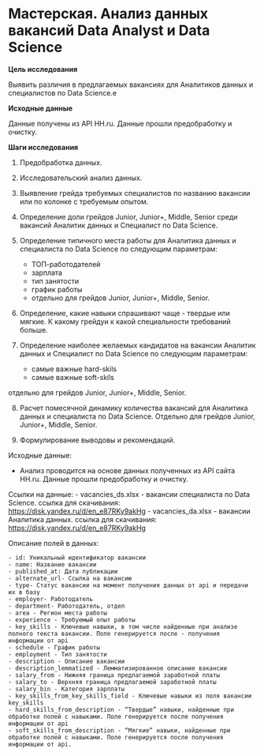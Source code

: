 # **Мастерская. Анализ данных вакансий Data Analyst и Data Science**
**Цель исследования**

Выявить различия в предлагаемых вакансиях для Аналитиков данных и специалистов по Data Science.e

**Исходные данные**

Данные получены из API HH.ru. Данные прошли предобработку и очистку.

**Шаги исследования**

1. Предобработка данных.

2. Исследовательский анализ данных.

3. Выявление грейда требуемых специалистов по названию вакансии или по колонке с требуемым опытом.
4. Определение доли грейдов Junior, Junior+, Middle, Senior среди вакансий Аналитик данных и Специалист по Data Science.
5. Определение типичного места работы для Аналитика данных и специалиста по Data Science по следующим параметрам:

    - ТОП-работодателей
    - зарплата
    - тип занятости
    - график работы
    - отдельно для грейдов Junior, Junior+, Middle, Senior.

6. Определение, какие навыки спрашивают чаще - твердые или мягкие. К какому грейдуи к какой специальности требований больше.

7. Определение наиболее желаемых кандидатов на вакансии Аналитик данных и Специалист по Data Science по следующим параметрам:

    - самые важные hard-skils
    - самые важные soft-skils
      
отдельно для грейдов Junior, Junior+, Middle, Senior.

8. Расчет помесячной динамику количества вакансий для Аналитика данных и специалиста по Data Science. 
Отдельно для грейдов Junior, Junior+, Middle, Senior.

9. Формулирование выводовы и рекомендаций.

Исходные данные:
  - Анализ проводится на основе данных полученных из API сайта HH.ru. Данные прошли предобработку и очистку.

Ссылки на данные:
    - vacancies_ds.xlsx - вакансии специалиста по Data Science. ссылка для скачивания: https://disk.yandex.ru/d/en_e87RKy9akHg
    - vacancies_da.xlsx - вакансии Аналитика данных. ссылка для скачивания: https://disk.yandex.ru/d/en_e87RKy9akHg

Описание полей в данных:

    - id: Уникальный идентификатор вакансии
    - name: Название вакансии
    - published_at: Дата публикации
    - alternate_url- Ссылка на вакансию
    - type- Статус вакансии на момент получения данных от api и передачи их в базу
    - employer- Работодатель
    - department- Работодатель, отдел
    - area - Регион места работы
    - experience - Требуемый опыт работы
    - key_skills - Ключевые навыки, в том числе найденные при анализе полного текста вакансии. Поле генерируется после - получения информации от api
    - schedule - График работы
    - employment - Тип занятости
    - description - Описание вакансии
    - description_lemmatized - Лемматизированное описание вакансии
    - salary_from - Нижняя граница предлагаемой заработной платы
    - salary_to - Верхняя граница предлагаемой заработной платы
    - salary_bin - Категория зарплаты
    - key_skills_from_key_skills_field - Ключевые навыки из поля вакансии key_skills
    - hard_skills_from_description - “Твердые” навыки, найденные при обработке полей с навыками. Поле генерируется после получения информации от api
    - soft_skills_from_description - “Мягкие” навыки, найденные при обработке полей с навыками. Поле генерируется после получения информации от api.
